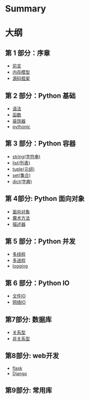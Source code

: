 # Summary
# 大纲

## 第 1 部分：序章

- [前言](README.md)
- [内存模型](objects/序章/内存模型.md)
- [源码框架](objects/序章/源代码.md)

## 第 2 部分：Python 基础 
- [语法](objects/基础/语法.md)
- [函数](objects/基础/函数.md)
- [装饰器](objects/基础/装饰器.md)
- [pythonic](objects/基础/python小技巧.md)

## 第 3 部分：Python 容器
- [string(字符串)](objects/容器/string.md)
- [list(列表)](objects/容器/list.md)
- [tuple(元组)](objects/容器/tuple.md)
- [set(集合)](objects/容器/set.md)
- [dict(字典)](objects/容器/dict.md)

## 第 4部分: Python 面向对象
- [面向对象](objects/面向对象/面向对象.md)
- [魔术方法](objects/面向对象/魔术方法.md)
- [描述器](objects/面向对象/描述器.md)

## 第 5 部分：Python 并发
- [多线程](objects/并发/多线程.md)
- [多进程](objects/并发/多进程.md)
- [logging](objects/并发/logging.md)

## 第 6 部分：Python IO
- [文件IO](objects/IO/文件操作.md)
- [网络IO](objects/IO/网络协议.md)

## 第7部分: 数据库
- [关系型]()
- [非关系型]()

## 第8部分: web开发
- [flask]()
- [Django]()

## 第9部分: 常用库